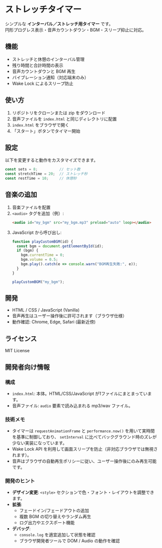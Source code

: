 # ストレッチタイマー

シンプルな **インターバル／ストレッチ用タイマー** です。  
円形プログレス表示・音声カウントダウン・BGM・スリープ抑止に対応。

## 機能
- ストレッチと休憩のインターバル管理  
- 残り時間と合計時間の表示  
- 音声カウントダウンと BGM 再生  
- バイブレーション通知（対応端末のみ）  
- Wake Lock によるスリープ防止  

## 使い方
1. リポジトリをクローンまたは zip をダウンロード
2. 音声ファイルを `index.html` と同じディレクトリに配置  
3. `index.html` をブラウザで開く  
4. 「スタート」ボタンでタイマー開始  

## 設定
以下を変更すると動作をカスタマイズできます。

```js
const sets = 8;          // セット数
const stretchTime = 20;  // ストレッチ秒
const restTime = 10;     // 休憩秒
```

## 音楽の追加
1. 音楽ファイルを配置  
2. `<audio>` タグを追加（例）:
   ```html
   <audio id="my_bgm" src="my_bgm.mp3" preload="auto" loop></audio>
   ```
3. JavaScript から呼び出し:
   ```js
   function playCustomBGM(id) {
     const bgm = document.getElementById(id);
     if (bgm) {
       bgm.currentTime = 0;
       bgm.volume = 0.5;
       bgm.play().catch(e => console.warn("BGM再生失敗:", e));
     }
   }

   playCustomBGM("my_bgm");
   ```

## 開発
- HTML / CSS / JavaScript (Vanilla)  
- 音声再生はユーザー操作後に許可されます（ブラウザ仕様）  
- 動作確認: Chrome, Edge, Safari (最新近傍)  

## ライセンス
MIT License


## 開発者向け情報

### 構成
- `index.html`: 本体。HTML/CSS/JavaScript が1ファイルにまとまっています。
- 音声ファイル: `audio` 要素で読み込まれる mp3/wav ファイル。

### 技術メモ
- タイマーは `requestAnimationFrame` と `performance.now()` を用いて実時間を基準に制御しており、
  `setInterval` に比べてバックグラウンド時のズレが少ない実装になっています。
- Wake Lock API を利用して画面スリープを防止（非対応ブラウザでは無視されます）。
- 音声はブラウザの自動再生ポリシーに従い、ユーザー操作後にのみ再生可能です。

### 開発のヒント
- **デザイン変更**: `<style>` セクションで色・フォント・レイアウトを調整できます。
- **拡張**:  
  - フェードイン/フェードアウトの追加  
  - 複数 BGM の切り替えやランダム再生  
  - ログ出力やエクスポート機能  
- **デバッグ**:  
  - `console.log` を適宜追加して状態を確認  
  - ブラウザ開発者ツールで DOM / Audio の動作を確認  
